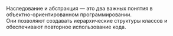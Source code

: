 Наследование и&nbsp;абстракция&nbsp;&mdash; это два важных понятия в <br />
объектно-ориентированном программировании. <br />
Они позволяют создавать иерархические структуры классов и<br />
обеспечивают повторное использование кода.
